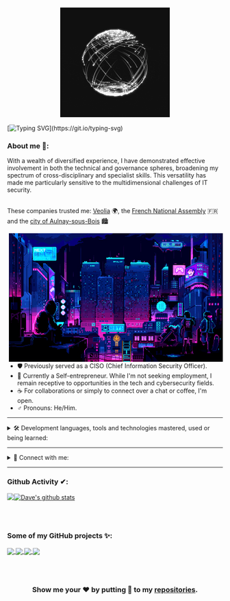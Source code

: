 <div id="top"></div>

<p align="center">
<img width="256px"; height="256px" src="./assets/github/graphical_resources/logo.gif"/>
<br/>
  
[![Typing SVG](https://readme-typing-svg.herokuapp.com?font=Fira+Code&pause=1000&center=true&vCenter=true&width=800&height=200&lines=Hello%2C+World!+%F0%9F%91%A8%E2%80%8D%F0%9F%92%BB;My+name+is+Franck+FERMAN.;%F0%9F%9B%A1%EF%B8%8F+Expert+in+data%2C+network+and+system+security.)](https://git.io/typing-svg)

</p>

### About me 🔎:
With a wealth of diversified experience, I have demonstrated effective involvement in both the technical and governance spheres, broadening my spectrum of cross-disciplinary and specialist skills. This versatility has made me particularly sensitive to the multidimensional challenges of IT security.<br/><br/>

These companies trusted me: <a href="https://www.veolia.com/">Veolia</a> 🌍, the <a href="https://www.assemblee-nationale.fr/">French National Assembly</a> 🇫🇷 and the <a href="https://www.aulnay-sous-bois.fr/">city of Aulnay-sous-Bois</a> 🏙<br/>

<img align="right" alt="GIF" src="./assets/github/graphical_resources/cyber.gif" width="500" height="300"/>

- 🛡️ Previously served as a CISO (Chief Information Security Officer).
- 🚀 Currently a Self-entrepreneur. While I'm not seeking employment, I remain receptive to opportunities in the tech and cybersecurity fields.
- ☕ For collaborations or simply to connect over a chat or coffee, I'm open.
- ♂️ Pronouns: He/Him.

---

<details>
<summary>
🛠 Development languages, tools and technologies mastered, used or being learned:
</summary>
<br/>
<code><img height="20" src="./assets/github/logo_graphics/PowerShell.png"></code>
<code><img height="20" src="./assets/github/logo_graphics/Bash.png"></code>
<code><img height="20" src="./assets/github/logo_graphics/Python.png"></code>
<code><img height="20" src="./assets/github/logo_graphics/C_Programming_Language.png"></code>
<code><img height="20" src="./assets/github/logo_graphics/Go.png"></code>
<code><img height="20" src="./assets/github/logo_graphics/HTML5.png"></code>
<code><img height="20" src="./assets/github/logo_graphics/CSS3.png"></code>
<code><img height="20" src="./assets/github/logo_graphics/JS.png"></code>
<code><img height="20" src="./assets/github/logo_graphics/PHP.png"></code>
<code><img height="20" src="./assets/github/logo_graphics/SQL.png"></code>
<code><img height="20" src="./assets/github/logo_graphics/Flask.png"></code>
<code><img height="20" src="./assets/github/logo_graphics/x86.png"></code>
<code><img height="20" src="./assets/github/logo_graphics/Arduino.png"></code>
<br/><br/>
<code><img height="20" src="./assets/github/logo_graphics/Docker.png"></code>
<code><img height="20" src="./assets/github/logo_graphics/Ansible.png"></code>
<code><img height="20" src="./assets/github/logo_graphics/Terraform.png"></code>
<code><img height="20" src="./assets/github/logo_graphics/Chocolatey.png"></code>
<br/><br/>
<code><img height="20" src="./assets/github/logo_graphics/Windows.png"></code>
<code><img height="20" src="./assets/github/logo_graphics/AD.png"></code>
<code><img height="20" src="./assets/github/logo_graphics/GNU_Linux.jpg"></code>
<code><img height="20" src="./assets/github/logo_graphics/Debian.png"></code>
<code><img height="20" src="./assets/github/logo_graphics/Arch.png"></code>
<code><img height="20" src="./assets/github/logo_graphics/Rocky.png"></code>
<code><img height="20" src="./assets/github/logo_graphics/Kali.png"></code>
<code><img height="20" src="./assets/github/logo_graphics/Parrot.png"></code>
<code><img height="20" src="./assets/github/logo_graphics/Tails.svg"></code>
<code><img height="20" src="./assets/github/logo_graphics/Qubes.png"></code>
<br/><br/>
<code><img height="20" src="./assets/github/logo_graphics/HyperV.png"></code>
<code><img height="20" src="./assets/github/logo_graphics/Virtualbox.png"></code>
<code><img height="20" src="./assets/github/logo_graphics/VmWare.png"></code>
<code><img height="20" src="./assets/github/logo_graphics/vSphere.jpg"></code>
<code><img height="20" src="./assets/github/logo_graphics/Proxmox.png"></code>
<br/><br/>
<code><img height="20" src="./assets/github/logo_graphics/Cisco.png"></code>
<code><img height="20" src="./assets/github/logo_graphics/Palo.png"></code>
<code><img height="20" src="./assets/github/logo_graphics/Ruckus.png"></code>
</details>

---

<details>
<summary>🤝 Connect with me:</summary>  
<br/>
<a href="mailto:contact@franckferman.fr">
  <img align="left" alt="ProtonMail" width="16px" src="./assets/github/logo_graphics/Proton.png"/>
</a>

<a href="https://linkedin.com/in/franckferman/">
  <img align="left" alt="LinkedIn" width="26px" src="./assets/github/logo_graphics/Linkedin.png"/>
</a>
<br/>
</details>

---

### Github Activity ✔:

<a href="https://github.com/franckferman">
  <img align="left" src="https://github-readme-stats.vercel.app/api/top-langs/?username=franckferman&theme=tokyonight" />
  </a>

<a href="https://github.com/franckferman">
 <img align="center" src="https://github-readme-stats.vercel.app/api?username=franckferman&show_icons=true&theme=tokyonight&line_height=27" alt="Dave's github stats"/>
</a>

<br/><br/>

### Some of my GitHub projects ✨:

<a href="https://github.com/franckferman/MetaDetective">
 <img align="center" src="https://github-readme-stats.vercel.app/api/pin/?username=franckferman&repo=MetaDetective&theme=tokyonight" />
</a>

<a href="https://github.com/franckferman/Hyper-V_Toolbox">
  <img align="center" src="https://github-readme-stats.vercel.app/api/pin/?username=franckferman&repo=Hyper-V_Toolbox&theme=tokyonight" />
</a>

<a href="https://github.com/franckferman/CassandraCTI">
 <img align="center" src="https://github-readme-stats.vercel.app/api/pin/?username=franckferman&repo=CassandraCTI&theme=tokyonight" />
</a>

<a href="https://github.com/franckferman/fix_wsl2_networking">
 <img align="center" src="https://github-readme-stats.vercel.app/api/pin/?username=franckferman&repo=fix_wsl2_networking&theme=tokyonight" />
</a>

<div align="center">

<br/><br/>

### Show me your ❤️ by putting 🌟 to my [repositories](https://github.com/franckferman?tab=repositories).

</div>
